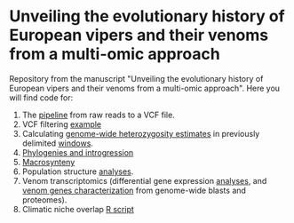 # Unveiling the evolutionary history of European vipers and their venoms from a multi-omic approach

Repository from the manuscript "Unveiling the evolutionary history of European vipers and their venoms from a multi-omic approach".
Here you will find code for:

1. The [pipeline](https://github.com/adtalave/EuropeanVipersGenomics/blob/main/from_raw_reads2VCF.md) from raw reads to a VCF file.
2. VCF filtering [example](https://github.com/adtalave/EuropeanVipersGenomics/blob/main/VCFfiltering.md)
3. Calculating [genome-wide heterozygosity estimates](https://github.com/adtalave/EuropeanVipersGenomics/blob/main/heterozygosity_estimates.sh) in previously delimited [windows](https://github.com/adtalave/EuropeanVipersGenomics/blob/main/windows.sh). 
4. [Phylogenies and introgression](https://github.com/adtalave/EuropeanVipersGenomics/blob/main/04.phylogenies.md)
5. [Macrosynteny](https://github.com/adtalave/EuropeanVipersGenomics/blob/main/05.macrosynteny.md)
6. Population structure [analyses](https://github.com/adtalave/EuropeanVipersGenomics/blob/main/06.population_genomics.md).
7. Venom transcriptomics (differential gene expression [analyses](https://github.com/adtalave/EuropeanVipersGenomics/blob/main/07.1.transcriptomics.md), and [venom genes characterization](https://github.com/adtalave/EuropeanVipersGenomics/blob/main/07.3.toxin_characterization.md) from genome-wide blasts and proteomes).
8. Climatic niche overlap [R script](https://github.com/adtalave/EuropeanVipersGenomics/blob/main/ecological_comparisons.R)



